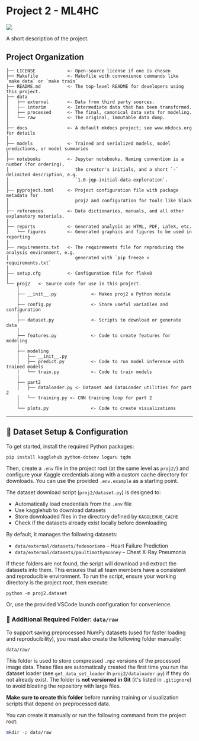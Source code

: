# Project 2 - ML4HC

<a target="_blank" href="https://cookiecutter-data-science.drivendata.org/">
    <img src="https://img.shields.io/badge/CCDS-Project%20template-328F97?logo=cookiecutter" />
</a>

A short description of the project.

## Project Organization

```
├── LICENSE            <- Open-source license if one is chosen
├── Makefile           <- Makefile with convenience commands like `make data` or `make train`
├── README.md          <- The top-level README for developers using this project.
├── data
│   ├── external       <- Data from third party sources.
│   ├── interim        <- Intermediate data that has been transformed.
│   ├── processed      <- The final, canonical data sets for modeling.
│   └── raw            <- The original, immutable data dump.
│
├── docs               <- A default mkdocs project; see www.mkdocs.org for details
│
├── models             <- Trained and serialized models, model predictions, or model summaries
│
├── notebooks          <- Jupyter notebooks. Naming convention is a number (for ordering),
│                         the creator's initials, and a short `-` delimited description, e.g.
│                         `1.0-jqp-initial-data-exploration`.
│
├── pyproject.toml     <- Project configuration file with package metadata for
│                         proj2 and configuration for tools like black
│
├── references         <- Data dictionaries, manuals, and all other explanatory materials.
│
├── reports            <- Generated analysis as HTML, PDF, LaTeX, etc.
│   └── figures        <- Generated graphics and figures to be used in reporting
│
├── requirements.txt   <- The requirements file for reproducing the analysis environment, e.g.
│                         generated with `pip freeze > requirements.txt`
│
├── setup.cfg          <- Configuration file for flake8
│
└── proj2   <- Source code for use in this project.
    │
    ├── __init__.py             <- Makes proj2 a Python module
    │
    ├── config.py               <- Store useful variables and configuration
    │
    ├── dataset.py              <- Scripts to download or generate data
    │
    ├── features.py             <- Code to create features for modeling
    │
    ├── modeling
    │   ├── __init__.py
    │   ├── predict.py          <- Code to run model inference with trained models
    │   └── train.py            <- Code to train models
    |
    ├── part2
    │   ├── dataloader.py <- Dataset and DataLoader utilities for part 2
    │   └── training.py <- CNN training loop for part 2
    │
    └── plots.py                <- Code to create visualizations
```

---

## 🔧 Dataset Setup & Configuration

To get started, install the required Python packages:

`pip install kagglehub python-dotenv loguru tqdm`

Then, create a `.env` file in the project root (at the same level as `proj2/`) and configure your Kaggle credentials along with a custom cache directory for downloads. You can use the provided `.env.example` as a starting point.

The dataset download script (`proj2/dataset.py`) is designed to:

- Automatically load credentials from the `.env` file
- Use kagglehub to download datasets
- Store downloaded files in the directory defined by `KAGGLEHUB_CACHE`
- Check if the datasets already exist locally before downloading

By default, it manages the following datasets:

- `data/external/datasets/fedesoriano` – Heart Failure Prediction
- `data/external/datasets/paultimothymooney` – Chest X-Ray Pneumonia

If these folders are not found, the script will download and extract the datasets into them. This ensures that all team members have a consistent and reproducible environment.
To run the script, ensure your working directory is the project root, then execute:

`python -m proj2.dataset`

Or, use the provided VSCode launch configuration for convenience.

### 📂 Additional Required Folder: `data/raw`

To support saving preprocessed NumPy datasets (used for faster loading and reproducibility), you must also create the following folder manually:

```
data/raw/
```

This folder is used to store compressed `.npz` versions of the processed image data. These files are automatically created the first time you run the dataset loader (see `get_data_set_loader` in `proj2/dataloader.py`) if they do not already exist. The folder is **not versioned in Git** (it's listed in `.gitignore`) to avoid bloating the repository with large files.

**Make sure to create this folder** before running training or visualization scripts that depend on preprocessed data.

You can create it manually or run the following command from the project root:

```bash
mkdir -p data/raw
```
